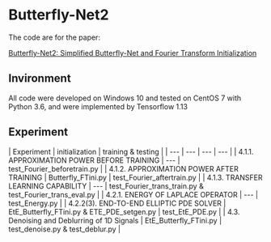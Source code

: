 # Butterfly-Net2
The code are for the paper:

[Butterfly-Net2: Simplified Butterfly-Net and Fourier Transform Initialization](https://arxiv.org/abs/1912.04154)<br />

## Invironment
All code were developed on Windows 10 and tested on CentOS 7 with Python 3.6, and were implemented by Tensorflow 1.13

## Experiment

| Experiment                                   | initialization                             | training & testing                                                       |
| ---                                          | ---                                        | ---                                            | ---                       |
| 4.1.1. APPROXIMATION POWER BEFORE TRAINING   | ---                                        | test_Fourier_beforetrain.py                                               |
| 4.1.2. APPROXIMATION POWER AFTER TRAINING    | Butterfly_FTini.py                         | test_Fourier_aftertrain.py                                               |
| 4.1.3. TRANSFER LEARNING CAPABILITY          | ---                                        | test_Fourier_trans_train.py & test_Fourier_trans_eval.py  |
| 4.2.1. ENERGY OF LAPLACE OPERATOR            | ---                                        | test_Energy.py                                                           |
| 4.2.2(3). END-TO-END ELLIPTIC PDE SOLVER     | EtE_Butterfly_FTini.py & ETE_PDE_setgen.py | test_EtE_PDE.py                                                           |
| 4.3. Denoising and Deblurring of 1D Signals  | EtE_Butterfly_FTini.py                     | test_denoise.py & test_deblur.py                                         |
